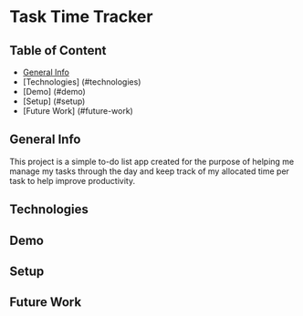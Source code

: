 # Task Time Tracker
## Table of Content
* [General Info](#general-info)
* [Technologies] (#technologies)
* [Demo] (#demo)
* [Setup] (#setup)
* [Future Work] (#future-work)

## General Info
This project is a simple to-do list app created for the purpose of helping me manage my tasks through the day and keep track of my allocated time per task to help improve productivity.

## Technologies

## Demo

## Setup

## Future Work



